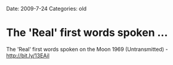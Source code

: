 Date: 2009-7-24
Categories: old

# The 'Real' first words spoken ...

The 'Real' first words spoken on the Moon 1969 (Untransmitted) - <a href="http://bit.ly/13EAil" rel="nofollow">http://bit.ly/13EAil</a>

